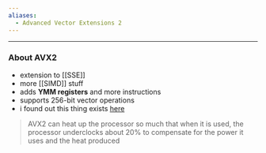 ```yaml
---
aliases:
  - Advanced Vector Extensions 2
---
```

---

### About AVX2

- extension to [[SSE]]
- more [[SIMD]] stuff
- adds **YMM registers** and more instructions
- supports 256-bit vector operations
- i found out this thing exists [here](https://github.com/sylikc/jpegview/issues/10#issuecomment-898424251)
> 	AVX2 can heat up the processor so much that when it is used, the processor underclocks about 20% to compensate for the power it uses and the heat produced